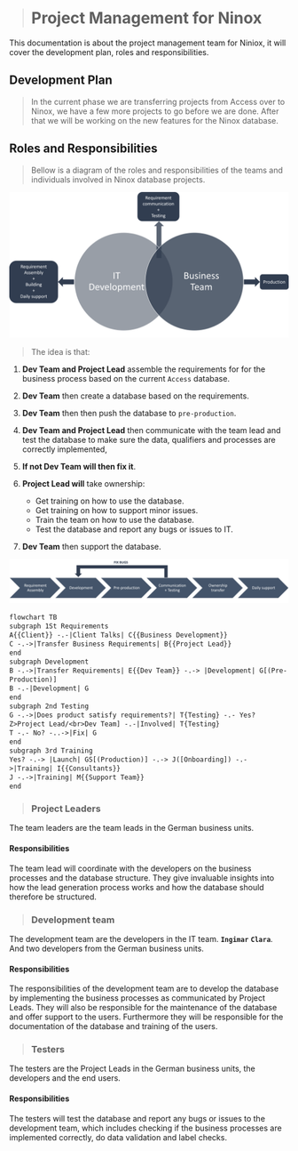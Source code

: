 > # Project Management for Ninox

This documentation is about the project management team for Niniox, it will cover the development plan, roles and responsibilities.

## Development Plan

> In the current phase we are transferring projects from Access over to Ninox, we have a few more projects to go before we are done. After that we will be working on the new features for the Ninox database.

## Roles and Responsibilities

> Bellow is a diagram of the roles and responsibilities of the teams and individuals involved in Ninox database projects.

![Dev plan ven diagram](../../images/dev_plan_ninox_ven.png)

> The idea is that:

1. **Dev Team and Project Lead** assemble the requirements for for the business process based on the current `Access` database.
2. **Dev Team** then create a database based on the requirements.
3. **Dev Team** then then push the database to `pre-production`.
4. **Dev Team and Project Lead** then communicate with the team lead and test the database to make sure the data, qualifiers and processes are correctly implemented,
5. **If not Dev Team will then fix it**.
6. **Project Lead will** take ownership:

   - Get training on how to use the database.
   - Get training on how to support minor issues.
   - Train the team on how to use the database.
   - Test the database and report any bugs or issues to IT.

7. **Dev Team** then support the database.

![Dev plan ven diagram](../../images/dev_plan_ninox_process.png)

```mermaid
flowchart TB
subgraph 1St Requirements
A{{Client}} -.-|Client Talks| C{{Business Development}}
C -.->|Transfer Business Requirements| B{{Project Lead}}
end
subgraph Development
B -.->|Transfer Requirements| E{{Dev Team}} -.-> |Development| G[(Pre-Production)]
B -.-|Development| G
end
subgraph 2nd Testing
G -.->|Does product satisfy requirements?| T{Testing} -.- Yes?
Z>Project Lead/<br>Dev Team] -.-|Involved| T{Testing}
T -.- No? -..->|Fix| G
end
subgraph 3rd Training
Yes? -.-> |Launch| GS[(Production)] -.-> J([Onboarding]) -.->|Training| I{{Consultants}}
J -.->|Training| M{{Support Team}}
end

```

> ### Project Leaders

The team leaders are the team leads in the German business units.

#### Responsibilities

The team lead will coordinate with the developers on the business processes and the database structure. They give invaluable insights into how the lead generation process works and how the database should therefore be structured.

> ### Development team

The development team are the developers in the IT team. **`Ingimar`** **`Clara`**. And two developers from the German business units.

#### Responsibilities

The responsibilities of the development team are to develop the database by implementing the business processes as communicated by Project Leads. They will also be responsible for the maintenance of the database and offer support to the users. Furthermore they will be responsible for the documentation of the database and training of the users.

> ### Testers

The testers are the Project Leads in the German business units, the developers and the end users.

#### Responsibilities

The testers will test the database and report any bugs or issues to the development team, which includes checking if the business processes are implemented correctly, do data validation and label checks.
